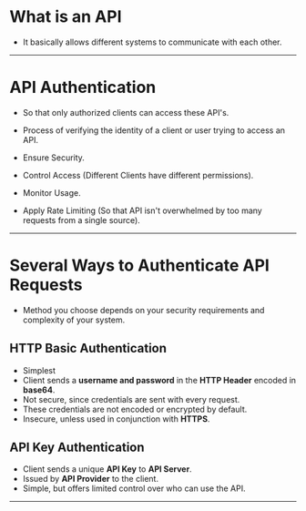 # What is an API
- It basically allows different systems to communicate with each other.

---
# API Authentication
- So that only authorized clients can access these API's.
- Process of verifying the identity of a client or user trying to access an API.

- Ensure Security.
- Control Access (Different Clients have different permissions).
- Monitor Usage.
- Apply Rate Limiting (So that API isn't overwhelmed by too many requests from a single source).

---
# Several Ways to Authenticate API Requests
- Method you choose depends on your security requirements and complexity of your system.

## HTTP Basic Authentication
- Simplest
- Client sends a **username and password** in the **HTTP Header** encoded in **base64**.
- Not secure, since credentials are sent with every request.
- These credentials are not encoded or encrypted by default.
- Insecure, unless used in conjunction with **HTTPS**.

## API Key Authentication 
- Client sends a unique **API Key** to **API Server**.
- Issued by **API Provider** to the client.
- Simple, but offers limited control over who can use the API.

---

